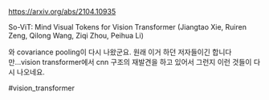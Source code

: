 https://arxiv.org/abs/2104.10935

So-ViT: Mind Visual Tokens for Vision Transformer (Jiangtao Xie, Ruiren Zeng, Qilong Wang, Ziqi Zhou, Peihua Li)

와 covariance pooling이 다시 나왔군요. 원래 이거 하던 저자들이긴 합니다만...vision transformer에서 cnn 구조의 재발견을 하고 있어서 그런지 이런 것들이 다시 나오네요.

#vision_transformer 